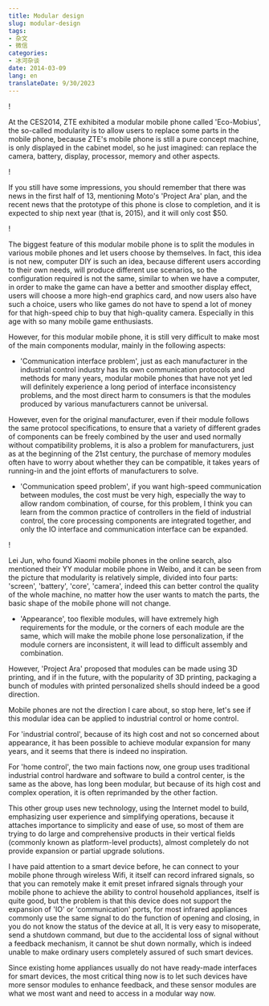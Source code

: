 ```yaml
---
title: Modular design
slug: modular-design
tags:
- 杂文
- 微信
categories:
- 冰河杂谈
date: 2014-03-09
lang: en
translateDate: 9/30/2023
---
```

! [](modular-design/2-ara1.jpg)

At the CES2014, ZTE exhibited a modular mobile phone called 'Eco-Mobius', the so-called modularity is to allow users to replace some parts in the mobile phone, because ZTE's mobile phone is still a pure concept machine, is only displayed in the cabinet model, so he just imagined: can replace the camera, battery, display, processor, memory and other aspects.

! [](modular-design/2-zte.jpg)

If you still have some impressions, you should remember that there was news in the first half of 13, mentioning Moto's 'Project Ara' plan, and the recent news that the prototype of this phone is close to completion, and it is expected to ship next year (that is, 2015), and it will only cost $50.

! [](modular-design/2-ara2.jpg)

The biggest feature of this modular mobile phone is to split the modules in various mobile phones and let users choose by themselves. In fact, this idea is not new, computer DIY is such an idea, because different users according to their own needs, will produce different use scenarios, so the configuration required is not the same, similar to when we have a computer, in order to make the game can have a better and smoother display effect, users will choose a more high-end graphics card, and now users also have such a choice, users who like games do not have to spend a lot of money for that high-speed chip to buy that high-quality camera. Especially in this age with so many mobile game enthusiasts.

However, for this modular mobile phone, it is still very difficult to make most of the main components modular, mainly in the following aspects:

* 'Communication interface problem', just as each manufacturer in the industrial control industry has its own communication protocols and methods for many years, modular mobile phones that have not yet led will definitely experience a long period of interface inconsistency problems, and the most direct harm to consumers is that the modules produced by various manufacturers cannot be universal.

However, even for the original manufacturer, even if their module follows the same protocol specifications, to ensure that a variety of different grades of components can be freely combined by the user and used normally without compatibility problems, it is also a problem for manufacturers, just as at the beginning of the 21st century, the purchase of memory modules often have to worry about whether they can be compatible, it takes years of running-in and the joint efforts of manufacturers to solve.

* 'Communication speed problem', if you want high-speed communication between modules, the cost must be very high, especially the way to allow random combination, of course, for this problem, I think you can learn from the common practice of controllers in the field of industrial control, the core processing components are integrated together, and only the IO interface and communication interface can be expanded.

! [](modular-design/2-xiaomi.jpg)

Lei Jun, who found Xiaomi mobile phones in the online search, also mentioned their YY modular mobile phone in Weibo, and it can be seen from the picture that modularity is relatively simple, divided into four parts: 'screen', 'battery', 'core', 'camera', indeed this can better control the quality of the whole machine, no matter how the user wants to match the parts, the basic shape of the mobile phone will not change.

* 'Appearance', too flexible modules, will have extremely high requirements for the module, or the corners of each module are the same, which will make the mobile phone lose personalization, if the module corners are inconsistent, it will lead to difficult assembly and combination.

However, 'Project Ara' proposed that modules can be made using 3D printing, and if in the future, with the popularity of 3D printing, packaging a bunch of modules with printed personalized shells should indeed be a good direction.

Mobile phones are not the direction I care about, so stop here, let's see if this modular idea can be applied to industrial control or home control.

For 'industrial control', because of its high cost and not so concerned about appearance, it has been possible to achieve modular expansion for many years, and it seems that there is indeed no inspiration.

For 'home control', the two main factions now, one group uses traditional industrial control hardware and software to build a control center, is the same as the above, has long been modular, but because of its high cost and complex operation, it is often reprimanded by the other faction.

This other group uses new technology, using the Internet model to build, emphasizing user experience and simplifying operations, because it attaches importance to simplicity and ease of use, so most of them are trying to do large and comprehensive products in their vertical fields (commonly known as platform-level products), almost completely do not provide expansion or partial upgrade solutions.

I have paid attention to a smart device before, he can connect to your mobile phone through wireless Wifi, it itself can record infrared signals, so that you can remotely make it emit preset infrared signals through your mobile phone to achieve the ability to control household appliances, itself is quite good, but the problem is that this device does not support the expansion of 'IO' or 'communication' ports, for most infrared appliances commonly use the same signal to do the function of opening and closing, in you do not know the status of the device at all, It is very easy to misoperate, send a shutdown command, but due to the accidental loss of signal without a feedback mechanism, it cannot be shut down normally, which is indeed unable to make ordinary users completely assured of such smart devices.

Since existing home appliances usually do not have ready-made interfaces for smart devices, the most critical thing now is to let such devices have more sensor modules to enhance feedback, and these sensor modules are what we most want and need to access in a modular way now.
